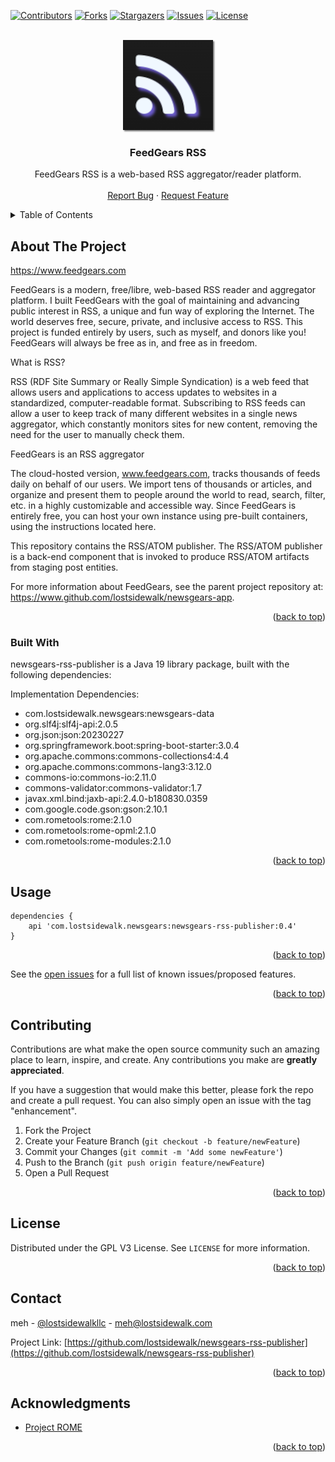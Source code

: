 [![Contributors][contributors-shield]][contributors-url]
[![Forks][forks-shield]][forks-url]
[![Stargazers][stars-shield]][stars-url]
[![Issues][issues-shield]][issues-url]
[![License][license-shield]][license-url]

<a name="readme-top"></a>

<!-- PROJECT LOGO -->
<br />
<div align="center">
  <a href="https://github.com/lostsidewalk/newsgears-rss-publisher">
    <img src="images/logo.png" alt="Logo" width="144" height="144" style="box-shadow: 2px 2px 2px rgba(64,64,64,0.7)">
  </a>

<h3 align="center">FeedGears RSS</h3>
 <p align="center">
    FeedGears RSS is a web-based RSS aggregator/reader platform.
    <br />
    <br />
    <a href="https://github.com/lostsidewalk/newsgears-rss-publisher/issues">Report Bug</a>
    ·
    <a href="https://github.com/lostsidewalk/newsgears-rss-publisher/issues">Request Feature</a>
  </p>
</div>



<!-- TABLE OF CONTENTS -->
<details>
  <summary>Table of Contents</summary>
  <ol>
    <li>
      <a href="#about-the-project">About The Project</a>
      <ul>
        <li><a href="#built-with">Built With</a></li>
      </ul>
    </li>
    <li><a href="#usage">Usage</a></li>
    <li><a href="#contributing">Contributing</a></li>
    <li><a href="#license">License</a></li>
    <li><a href="#contact">Contact</a></li>
    <li><a href="#acknowledgments">Acknowledgments</a></li>
  </ol>
</details>


<!-- ABOUT THE PROJECT -->
## About The Project

https://www.feedgears.com

FeedGears is a modern, free/libre, web-based RSS reader and aggregator platform. I built FeedGears with the goal of maintaining and advancing public interest in RSS, a unique and fun way of exploring the Internet. The world deserves free, secure, private, and inclusive access to RSS. This project is funded entirely by users, such as myself, and donors like you! FeedGears will always be free as in, and free as in freedom.

What is RSS?

RSS (RDF Site Summary or Really Simple Syndication) is a web feed that allows users and applications to access updates to websites in a standardized, computer-readable format. Subscribing to RSS feeds can allow a user to keep track of many different websites in a single news aggregator, which constantly monitors sites for new content, removing the need for the user to manually check them.

FeedGears is an RSS aggregator

The cloud-hosted version, www.feedgears.com, tracks thousands of feeds daily on behalf of our users. We import tens of thousands or articles, and organize and present them to people around the world to read, search, filter, etc. in a highly customizable and accessible way. Since FeedGears is entirely free, you can host your own instance using pre-built containers, using the instructions located here.

This repository contains the RSS/ATOM publisher.  The RSS/ATOM publisher is a back-end component that is invoked to produce RSS/ATOM artifacts from staging post entities.  

For more information about FeedGears, see the parent project repository at: https://www.github.com/lostsidewalk/newsgears-app.

<p align="right">(<a href="#readme-top">back to top</a>)</p>


### Built With

newsgears-rss-publisher is a Java 19 library package, built with the following dependencies:

Implementation Dependencies:
<ul>
    <li>com.lostsidewalk.newsgears:newsgears-data</li>
    <li>org.slf4j:slf4j-api:2.0.5</li>
    <li>org.json:json:20230227</li>
    <li>org.springframework.boot:spring-boot-starter:3.0.4</li>
    <li>org.apache.commons:commons-collections4:4.4</li>
    <li>org.apache.commons:commons-lang3:3.12.0</li>
    <li>commons-io:commons-io:2.11.0</li>
    <li>commons-validator:commons-validator:1.7</li>
    <li>javax.xml.bind:jaxb-api:2.4.0-b180830.0359</li>
    <li>com.google.code.gson:gson:2.10.1</li>
    <li>com.rometools:rome:2.1.0</li>
    <li>com.rometools:rome-opml:2.1.0</li>
    <li>com.rometools:rome-modules:2.1.0</li>
</ul>

<p align="right">(<a href="#readme-top">back to top</a>)</p>


<!-- USAGE EXAMPLES -->
## Usage

```
dependencies {
    api 'com.lostsidewalk.newsgears:newsgears-rss-publisher:0.4'
}
```

<p align="right">(<a href="#readme-top">back to top</a>)</p>


See the [open issues](https://github.com/lostsidewalk/newsgears-rss-publisher/issues) for a full list of known issues/proposed features.

<p align="right">(<a href="#readme-top">back to top</a>)</p>

<!-- CONTRIBUTING -->
## Contributing

Contributions are what make the open source community such an amazing place to learn, inspire, and create. Any contributions you make are **greatly appreciated**.

If you have a suggestion that would make this better, please fork the repo and create a pull request. You can also simply open an issue with the tag "enhancement".


1. Fork the Project
2. Create your Feature Branch (`git checkout -b feature/newFeature`)
3. Commit your Changes (`git commit -m 'Add some newFeature'`)
4. Push to the Branch (`git push origin feature/newFeature`)
5. Open a Pull Request

<p align="right">(<a href="#readme-top">back to top</a>)</p>

<!-- LICENSE -->
## License

Distributed under the GPL V3 License. See `LICENSE` for more information.

<p align="right">(<a href="#readme-top">back to top</a>)</p>

<!-- CONTACT -->
## Contact

meh - [@lostsidewalkllc](https://twitter.com/lostsidewalkllc) - meh@lostsidewalk.com

Project Link: [https://github.com/lostsidewalk/newsgears-rss-publisher](https://github.com/lostsidewalk/newsgears-rss-publisher)

<p align="right">(<a href="#readme-top">back to top</a>)</p>

<!-- ACKNOWLEDGMENTS -->
## Acknowledgments

* [Project ROME](https://github.com/rometools)

<p align="right">(<a href="#readme-top">back to top</a>)</p>

<!-- MARKDOWN LINKS & IMAGES -->
<!-- https://www.markdownguide.org/basic-syntax/#reference-style-links -->
[contributors-shield]: https://img.shields.io/github/contributors/lostsidewalk/newsgears-rss-publisher.svg?style=for-the-badge
[contributors-url]: https://github.com/lostsidewalk/newsgears-rss-publisher/graphs/contributors
[forks-shield]: https://img.shields.io/github/forks/lostsidewalk/newsgears-rss-publisher.svg?style=for-the-badge
[forks-url]: https://github.com/lostsidewalk/newsgears-rss-publisher/network/members
[stars-shield]: https://img.shields.io/github/stars/lostsidewalk/newsgears-rss-publisher.svg?style=for-the-badge
[stars-url]: https://github.com/lostsidewalk/newsgears-rss-publisher/stargazers
[issues-shield]: https://img.shields.io/github/issues/lostsidewalk/newsgears-rss-publisher.svg?style=for-the-badge
[issues-url]: https://github.com/lostsidewalk/newsgears-rss-publisher/issues
[license-shield]: https://img.shields.io/github/license/lostsidewalk/newsgears-rss-publisher.svg?style=for-the-badge
[license-url]: https://github.com/lostsidewalk/newsgears-rss-publisher/blob/master/LICENSE
